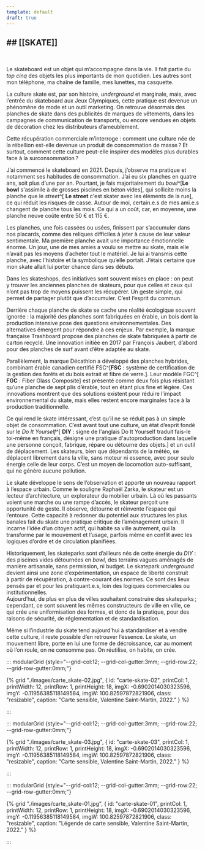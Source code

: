 ```yaml
---
template: default
draft: true
---
```


## ## [[SKATE]]


<br class="breakpage">

Le skateboard est un objet qui m’accompagne dans la vie. Il fait partie du *top cinq* des objets les plus importants de mon quotidien. Les autres sont mon téléphone, ma chaîne de famille, mes lunettes, ma casquette.

La culture skate est, par son histoire, _underground_ et marginale, mais, avec l’entrée du skateboard aux Jeux Olympiques, cette pratique est devenue un phénomène de mode et un outil marketing. On retrouve désormais des planches de skate dans des publicités de marques de vêtements, dans les campagnes de communication de transports, ou encore vendues en objets de décoration chez les distributeurs d’ameublement.

Cette récupération commerciale m’interroge : comment une culture née de la rébellion est-elle devenue un produit de consommation de masse ? Et surtout, comment cette culture peut-elle inspirer des modèles plus durables face à la surconsommation ?

J’ai commencé le skateboard en 2021. Depuis, j’observe ma pratique et notamment ses habitudes de consommation. J’ai eu six planches en quatre ans, soit plus d’une par an. Pourtant, je fais majoritairement du _bowl_^[**Le bowl** s'assimile à de grosses piscines en béton vides], qui sollicite moins la planche que le _street_^[ **Le street** c'est skater avec les éléments de la rue], ce qui réduit les risques de casse. Autour de moi, certain.e.s de mes ami.e.s changent de planche tous les mois. Ce qui a un coût, car, en moyenne, une planche neuve coûte entre 50 € et 115 €. 

Les planches, une fois cassées ou usées, finissent par s’accumuler dans nos placards, comme des reliques difficiles à jeter à cause de leur valeur sentimentale. 
Ma première planche avait une importance émotionnelle énorme. Un jour, une de mes amies a voulu se mettre au skate, mais elle n’avait pas les moyens d’acheter tout le matériel. Je lui ai transmis cette planche, avec l’histoire et la symbolique qu’elle portait. J’étais certaine que mon skate allait lui porter chance dans ses débuts.

Dans les skateshops, des initiatives sont souvent mises en place : on peut y trouver les anciennes planches de skateurs, pour que celles et ceux qui n’ont pas trop de moyens puissent les récupérer. Un geste simple, qui permet de partager plutôt que d’accumuler. C’est l’esprit du commun.

Derrière chaque planche de skate se cache une réalité écologique souvent ignorée : la majorité des planches sont fabriquées en érable, un bois dont la production intensive pose des questions environnementales. Des alternatives émergent pour répondre à ces enjeux. Par exemple, la marque française Trashboard propose des planches de skate fabriquées à partir de carton recyclé. Une innovation initiée en 2017 par François Jaubert, d’abord pour des planches de surf avant d’être adaptée au skate.

Parallèlement, la marque Décathlon a développé des planches hybrides, combinant érable canadien certifié FSC^[**FSC** : système de certification de la gestion des forêts et du bois extrait et fibre de verre.]. Leur modèle FGC^[ **FGC** : Fiber Glass Composite] est présenté comme deux fois plus résistant qu’une planche de sept plis d’érable, tout en étant plus fine et légère. Ces innovations montrent que des solutions existent pour réduire l’impact environnemental du skate, mais elles restent encore marginales face à la production traditionnelle.

Ce qui rend le skate intéressant, c’est qu’il ne se réduit pas à un simple objet de consommation. C’est avant tout une culture, un état d’esprit fondé sur le _Do It Yourself_^[ **DIY** : signe de l'anglais Do It Yourself traduit fais-le toi-même en français, désigne une pratique d'autoproduction dans laquelle une personne conçoit, fabrique, répare ou détourne des objets.] et un outil de déplacement. Les skateurs, bien que dépendants de la météo, se déplacent librement dans la ville, sans moteur ni essence, avec pour seule énergie celle de leur corps. C’est un moyen de locomotion auto-suffisant, qui ne génère aucune pollution.

Le skate développe le sens de l’observation et apporte un nouveau rapport à l’espace urbain. Comme le souligne Raphaël Zarka, le skateur est un lecteur d’architecture, un explorateur du mobilier urbain. Là où les passants voient une marche ou une rampe d’accès, le skateur perçoit une opportunité de geste. Il observe, détourne et réinvente l’espace qui l’entoure. Cette capacité à redonner du potentiel aux structures les plus banales fait du skate une pratique critique de l’aménagement urbain. Il incarne l’idée d’un citoyen actif, qui habite sa ville autrement, qui la transforme par le mouvement et l’usage, parfois même en conflit avec les logiques d’ordre et de circulation planifiées.

Historiquement, les skateparks sont d’ailleurs nés de cette énergie du *DIY* : des piscines vides détournées en _bowl_, des terrains vagues aménagés de manière artisanale, sans permission, ni budget. Le skatepark _underground_ devient ainsi une zone d’expérimentation, un espace de liberté construit à partir de récupération, à contre-courant des normes. Ce sont des lieux pensés par et pour les pratiquant.e.s, loin des logiques commerciales ou institutionnelles.  
Aujourd’hui, de plus en plus de villes souhaitent construire des skateparks ; cependant, ce sont souvent les mêmes constructeurs de ville en ville, ce qui crée une uniformisation des formes, et donc de la pratique, pour des raisons de sécurité, de réglementation et de standardisation.

Même si l’industrie du skate tend aujourd’hui à standardiser et à vendre cette culture, il reste possible d’en retrouver l’essence. Le skate, un mouvement libre, porte en lui une forme de décroissance, car au moment où l’on roule, on ne consomme pas. On réutilise, on habite, on crée.

::: modularGrid {style="--grid-col:12; --grid-col-gutter:3mm; --grid-row:22; --grid-row-gutter:0mm;"}

{% grid "./images/carte_skate-02.jpg", { 
  id: "carte-skate-02",
  printCol: 1,
  printWidth: 12,
  printRow: 1,
  printHeight: 18,
  imgX: -0.6902014030323596,
  imgY: -0.11956385118149584,
  imgW: 100.82597872821906,
  class: "resizable",
  caption: "Carte sensible, Valentine Saint-Martin, 2022."
} %}

:::

::: modularGrid {style="--grid-col:12; --grid-col-gutter:3mm; --grid-row:22; --grid-row-gutter:0mm;"}

{% grid "./images/carte_skate-03.jpg", { 
  id: "carte-skate-03",
  printCol: 1,
  printWidth: 12,
  printRow: 1,
  printHeight: 18,
  imgX: -0.6902014030323596,
  imgY: -0.11956385118149584,
  imgW: 100.82597872821906,
  class: "resizable",
  caption: "Carte sensible, Valentine Saint-Martin, 2022."
} %}

:::

::: modularGrid {style="--grid-col:12; --grid-col-gutter:3mm; --grid-row:22; --grid-row-gutter:0mm;"}

{% grid "./images/carte_skate-01.jpg", { 
  id: "carte-skate-01",
  printCol: 1,
  printWidth: 12,
  printRow: 1,
  printHeight: 18,
  imgX: -0.6902014030323596,
  imgY: -0.11956385118149584,
  imgW: 100.82597872821906,
  class: "resizable",
  caption: "Légende de carte sensible, Valentine Saint-Martin, 2022."
} %}

:::


